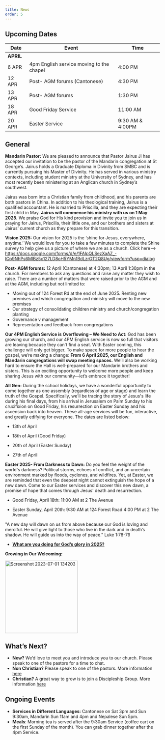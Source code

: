 ```yaml
---
title: News
order: 5
---
```


## Upcoming Dates

| Date | Event | Time |
| ----- | ----- | ----- |
| **APRIL** | 
| 6 APR | 4pm English service moving to the chapel | 4:00 PM |
| 12 APR | Post- AGM forums (Cantonese) | 4:30 PM |
| 13 APR | Post- AGM forums | 1:30 PM |
| 18 APR | Good Friday Service | 11:00 AM |
| 20 APR | Easter Service | 9:30 AM & 4:00PM |

## General
**Mandarin Pastor:** We are pleased to announce that Pastor Jairus Ji has accepted our invitation to be the pastor of the Mandarin congregation at St George’s. Jairus holds a Graduate Diploma in Divinity from SMBC and is currently pursuing his Master of Divinity. He has served in various ministry contexts, including student ministry at the University of Sydney, and has most recently been ministering at an Anglican church in Sydney’s southwest.

Jairus was born into a Christian family from childhood, and his parents are both pastors in China. In addition to his theological training, Jairus is a qualified accountant. He is married to Priscilla, and they are expecting their first child in May. **Jairus will commence his ministry with us on 1 May 2025.** We praise God for His kind provision and invite you to join us in praying for Jairus, Priscilla, their little one, and our brothers and sisters at Jairus’ current church as they prepare for this transition.

**Vision 2025:** Our vision for 2025 is the ‘shine for Jesus, everywhere, anytime.’ We would love for you to take a few minutes to complete the Shine survey to help give us a picture of where we are as a church. Click here--> https://docs.google.com/forms/d/e/1FAIpQLSezXaAZ_-lCp9NhPs6MlBz5c127LD8oH5YMn1BdLzrOT2Q8Ug/viewform?usp=dialog

**Post- AGM forums:** 12 April (Cantonese) at 4:30pm; 13 April 1:30pm in the church. For members to ask any questions and raise any matter they wish to raise. There are a number of matters that were raised prior to the AGM and at the AGM, including but not limited to: 
- Moving out of 124 Forest Rd at the end of June 2025. Renting new premises and which congregation and ministry will move to the new premises
- Our strategy of consolidating children ministry and church/congregation planting
- Governance v management
- Representation and feedback from congregations 

**Our 4PM English Service is Overflowing – We Need to Act:** God has been growing our church, and our 4PM English service is now so full that visitors are leaving because they can't find a seat. With Easter coming, this challenge will only get bigger. To make space for more people to hear the gospel, we’re making a change: **From 6 April 2025, our English and Mandarin congregations will swap meeting spaces.** We’ll also be working hard to ensure the Hall is well-prepared for our Mandarin brothers and sisters. This is an exciting opportunity to welcome more people and keep sharing Jesus with our community—let’s embrace it together!

**All Gen:**
During the school holidays, we have a wonderful opportunity to come together as one assembly (regardless of age or stage) and learn the truth of the Gospel. Specifically, we'll be tracing the story of Jesus's life during his final days, from his arrival in Jerusalem on Palm Sunday to his crucifixion on Good Friday, his resurrection on Easter Sunday and his ascension back into heaven. These all-age services will be fun, interactive, and greatly edifying for everyone. The dates are listed below:
- 13th of April
  
- 18th of April (Good Friday) 

- 20th of April (Easter Sunday) 

- 27th of April 

**Easter 2025- From Darkness to Dawn:**
Do you feel the weight of the world's darkness? Political storms, echoes of conflict, and an uncertain environment marked by floods, cyclones, and wildfires. Yet, at Easter, we are reminded that even the deepest night cannot extinguish the hope of a new dawn. Come to our Easter services and discover this new dawn, a promise of hope that comes through Jesus' death and resurrection.

- Good Friday, April 18th:
11:00 AM at 2 The Avenue

- Easter Sunday, April 20th:
9:30 AM at 124 Forest Road
4:00 PM at 2 The Avenue

"A new day will dawn on us from above because our God is loving and merciful. He will give light to those who live in the dark and in death’s shadow. He will guide us into the way of peace." Luke 1:78-79


- [**What are you doing for God’s glory in 2025?**](https://forms.gle/dshYacLA1kB8xpkn7)

**Growing in Our Welcoming:**
  
  <img width="236" alt="Screenshot 2023-07-01 134203" src="https://github.com/stgeorgeshurstville/bulletin/assets/119166299/b540ac1c-0ba4-481e-90a5-5464939f7e4c">


## What’s Next?
- **New?** We’d love to meet you and introduce you to our church. Please speak to one of the pastors for a time to chat. 
- **Non Christian?** Please speak to one of the pastors. More information [here](https://stgeorgeshurstville.org.au/lets-talk-about-christianity)
- **Christian?** A great way to grow is to join a Discipleship Group. More information [here](https://stgeorgeshurstville.org.au/discipleship-groups)

## Ongoing Events
- **Services in Different Languages:** Cantonese on Sat 3pm and Sun 9:30am, Mandarin Sun 11am and 4pm and Nepalese Sun 5pm. 
- **Meals**: Morning tea is served after the 9:30am Service (coffee cart on the first Sunday of the month). You can grab dinner together after the 4pm Service.

